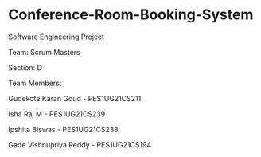 # Conference-Room-Booking-System
Software Engineering Project

Team:  Scrum Masters

Section: D

Team Members: 

Gudekote Karan Goud          -       PES1UG21CS211

Isha Raj M                   -       PES1UG21CS239

Ipshita Biswas               -       PES1UG21CS238

Gade Vishnupriya Reddy       -       PES1UG21CS194
